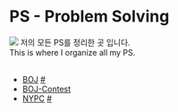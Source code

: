 # PS - Problem Solving
<img src="https://img.shields.io/badge/Python-3776AB?style=flat&logo=Python&logoColor=white"/>
저의 모든 PS를 정리한 곳 입니다. <br>
This is where I organize all my PS.
<br><br>

- <a href='https://github.com/DM-09/BaekjoonCode'>BOJ</a> <a href='https://www.acmicpc.net/'>#</a>
- <a href='https://github.com/happydm09/Baekjoon-Contest'>BOJ-Contest</a>
- <a href='https://github.com/happydm09/PS/tree/main/NYPC'>NYPC</a> <a href='https://nypc.github.io/'>#</a>

